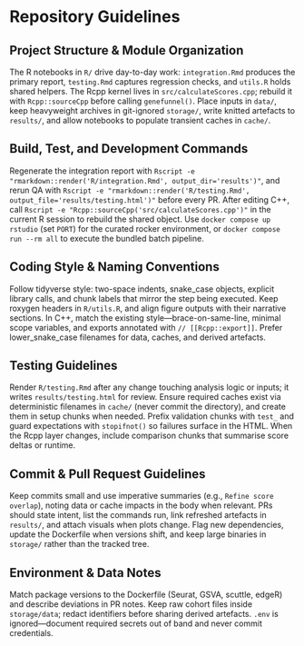 # Repository Guidelines

## Project Structure & Module Organization
The R notebooks in `R/` drive day-to-day work: `integration.Rmd` produces the primary report, `testing.Rmd` captures regression checks, and `utils.R` holds shared helpers. The Rcpp kernel lives in `src/calculateScores.cpp`; rebuild it with `Rcpp::sourceCpp` before calling `genefunnel()`. Place inputs in `data/`, keep heavyweight archives in git-ignored `storage/`, write knitted artefacts to `results/`, and allow notebooks to populate transient caches in `cache/`.

## Build, Test, and Development Commands
Regenerate the integration report with `Rscript -e "rmarkdown::render('R/integration.Rmd', output_dir='results')"`, and rerun QA with `Rscript -e "rmarkdown::render('R/testing.Rmd', output_file='results/testing.html')"` before every PR. After editing C++, call `Rscript -e "Rcpp::sourceCpp('src/calculateScores.cpp')"` in the current R session to rebuild the shared object. Use `docker compose up rstudio` (set `PORT`) for the curated rocker environment, or `docker compose run --rm all` to execute the bundled batch pipeline.

## Coding Style & Naming Conventions
Follow tidyverse style: two-space indents, snake_case objects, explicit library calls, and chunk labels that mirror the step being executed. Keep roxygen headers in `R/utils.R`, and align figure outputs with their narrative sections. In C++, match the existing style—brace-on-same-line, minimal scope variables, and exports annotated with `// [[Rcpp::export]]`. Prefer lower_snake_case filenames for data, caches, and derived artefacts.

## Testing Guidelines
Render `R/testing.Rmd` after any change touching analysis logic or inputs; it writes `results/testing.html` for review. Ensure required caches exist via deterministic filenames in `cache/` (never commit the directory), and create them in setup chunks when needed. Prefix validation chunks with `test_` and guard expectations with `stopifnot()` so failures surface in the HTML. When the Rcpp layer changes, include comparison chunks that summarise score deltas or runtime.

## Commit & Pull Request Guidelines
Keep commits small and use imperative summaries (e.g., `Refine score overlap`), noting data or cache impacts in the body when relevant. PRs should state intent, list the commands run, link refreshed artefacts in `results/`, and attach visuals when plots change. Flag new dependencies, update the Dockerfile when versions shift, and keep large binaries in `storage/` rather than the tracked tree.

## Environment & Data Notes
Match package versions to the Dockerfile (Seurat, GSVA, scuttle, edgeR) and describe deviations in PR notes. Keep raw cohort files inside `storage/data`; redact identifiers before sharing derived artefacts. `.env` is ignored—document required secrets out of band and never commit credentials.
